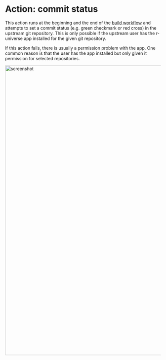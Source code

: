 # Action: commit status

This action runs at the beginning and the end of the [build workflow](https://github.com/tempbioc/workflows/blob/master/build.yml) and attempts to set a commit status (e.g. green checkmark or red cross) in the upstream git repository. This is only possible if the upstream user has the r-universe app installed for the given git repository.

If this action fails, there is usually a permission problem with the app. One common reason is that the user has the app installed but only given it permission for selected repositories.

<img width="940" alt="screenshot" src="https://user-images.githubusercontent.com/216319/177286815-c83df041-5669-4e16-901c-2a2e9f654480.png">
